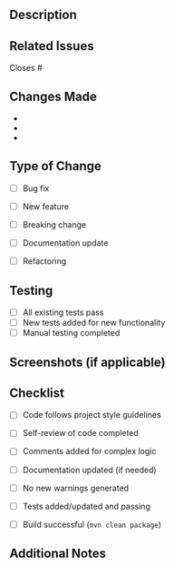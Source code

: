 ## Description
<!-- Provide a brief description of the changes in this PR -->


## Related Issues
<!-- Link to related issues using: Closes #issue_number or Relates to #issue_number -->
Closes #


## Changes Made
<!-- List the main changes/features added -->
-
-
-


## Type of Change
<!-- Mark the relevant option with an "x" -->
- [ ] Bug fix
- [ ] New feature
- [ ] Breaking change
- [ ] Documentation update
- [ ] Refactoring


## Testing
<!-- Describe the tests you ran and how to reproduce them -->
- [ ] All existing tests pass
- [ ] New tests added for new functionality
- [ ] Manual testing completed

## Screenshots (if applicable)
<!-- Add screenshots to help explain your changes -->


## Checklist
- [ ] Code follows project style guidelines
- [ ] Self-review of code completed
- [ ] Comments added for complex logic
- [ ] Documentation updated (if needed)
- [ ] No new warnings generated
- [ ] Tests added/updated and passing
- [ ] Build successful (`mvn clean package`)


## Additional Notes
<!-- Any additional information, context, or notes for reviewers -->
